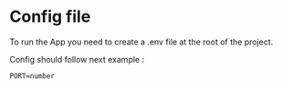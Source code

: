 # Config file

To run the App you need to create a .env file at the root of the project.

Config should follow next example :
```.dotenv
PORT=number
```